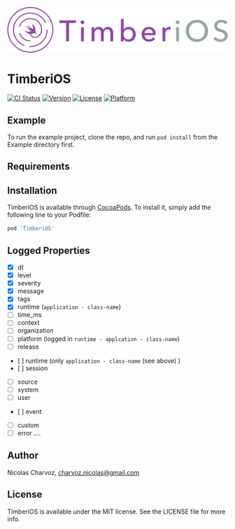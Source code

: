 ![alt text](https://github.com/charvoa/TimberiOS/blob/master/Logo-TimberiOS-Cocoapod.png?raw=true)
# TimberiOS

[![CI Status](http://img.shields.io/travis/charvoa/TimberiOS.svg?style=flat)](https://travis-ci.org/charvoa/TimberiOS)
[![Version](https://img.shields.io/cocoapods/v/TimberiOS.svg?style=flat)](http://cocoapods.org/pods/TimberiOS)
[![License](https://img.shields.io/cocoapods/l/TimberiOS.svg?style=flat)](http://cocoapods.org/pods/TimberiOS)
[![Platform](https://img.shields.io/cocoapods/p/TimberiOS.svg?style=flat)](http://cocoapods.org/pods/TimberiOS)

## Example

To run the example project, clone the repo, and run `pod install` from the Example directory first.

## Requirements

## Installation

TimberiOS is available through [CocoaPods](http://cocoapods.org). To install
it, simply add the following line to your Podfile:

```ruby
pod 'TimberiOS'
```

## Logged Properties

- [X] dt
- [X] level
- [X] severity
- [X] message
- [X] tags
- [X] runtime (`application - class-name`)
- [ ] time_ms
- [ ] context
- [ ] organization
- [ ] platform (logged in `runtime - applcation - class-name`)
- [ ] release
- [ ] runtime (only `application - class-name` (see above) )
- [ ] session
- [ ] source
- [ ] system
- [ ] user
- [ ] event
- [ ] custom
- [ ] error
....
 ## Author

Nicolas Charvoz, charvoz.nicolas@gmail.com

## License

TimberiOS is available under the MIT license. See the LICENSE file for more info.
